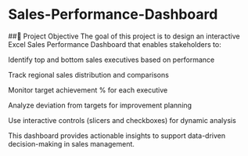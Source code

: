 # Sales-Performance-Dashboard

##📌 Project Objective
The goal of this project is to design an interactive Excel Sales Performance Dashboard that enables stakeholders to:

Identify top and bottom sales executives based on performance

Track regional sales distribution and comparisons

Monitor target achievement % for each executive

Analyze deviation from targets for improvement planning

Use interactive controls (slicers and checkboxes) for dynamic analysis


This dashboard provides actionable insights to support data-driven decision-making in sales management.
